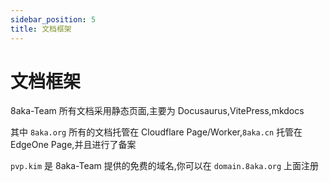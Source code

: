 ```yaml
---
sidebar_position: 5
title: 文档框架
---
```


# 文档框架

8aka-Team 所有文档采用静态页面,主要为 Docusaurus,VitePress,mkdocs

其中 `8aka.org` 所有的文档托管在 Cloudflare Page/Worker,`8aka.cn` 托管在 EdgeOne Page,并且进行了备案

`pvp.kim` 是 8aka-Team 提供的免费的域名,你可以在 `domain.8aka.org` 上面注册